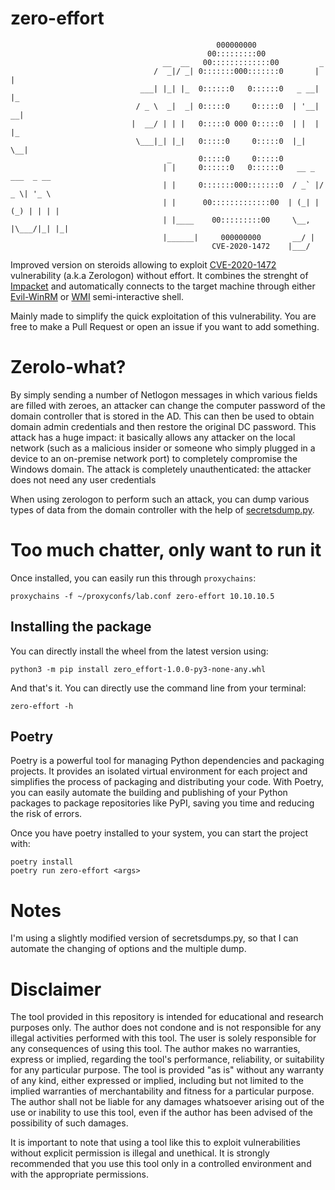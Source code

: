 zero-effort
===========
```text
                                              000000000                                  
                                            00:::::::::00                          
                                  __  __   00:::::::::::::00         _   
                                /  _|/ _| 0:::::::000:::::::0       | |  
                             ___| |_| |_  0::::::0   0::::::0   _ __| |_ 
                            / _ \  _|  _| 0:::::0     0:::::0  | '__| __|
                           |  __/ | | |   0:::::0 000 0:::::0  | |  | |_ 
                            \___|_| |_|   0:::::0     0:::::0  |_|   \__|
                                   _      0:::::0     0:::::0    
                                  | |     0::::::0   0::::::0   __ _  ___  _ __ 
                                  | |     0:::::::000:::::::0  / _` |/ _ \| '_ \ 
                                  | |      00:::::::::::::00  | (_| | (_) | | | |
                                  | |____    00:::::::::00     \__, |\___/|_| |_|     
                                  |______|     000000000       __/ |           
                                             CVE-2020-1472    |___/ 
```

Improved version on steroids allowing to exploit [CVE-2020-1472](https://www.secura.com/uploads/whitepapers/Zerologon.pdf) vulnerability (a.k.a Zerologon) without effort. It combines the strenght of [Impacket](https://github.com/fortra/impacket) and automatically connects to the target machine through either [Evil-WinRM](https://github.com/Hackplayers/evil-winrm) or [WMI](https://learn.microsoft.com/en-us/windows/win32/wmisdk/wmi-tasks--processes) semi-interactive shell.

Mainly made to simplify the quick exploitation of this vulnerability. You are free to make a Pull Request or open an issue if you want to add something.

# Zerolo-what?
By simply sending a number of Netlogon messages in which various fields are filled with zeroes, an attacker can change the computer password of the domain controller that is stored in the AD. This can then be used to obtain domain admin credentials and then restore the original DC password. This attack has a huge impact: it basically allows any attacker on the local network (such as a malicious insider or someone who simply plugged in a device to an on-premise network port) to completely compromise the Windows domain. The attack is completely unauthenticated: the attacker does not need any user credentials

When using zerologon to perform such an attack, you can dump various types of data from the domain controller with the help of [secretsdump.py](https://github.com/fortra/impacket/blob/master/examples/secretsdump.py).

# Too much chatter, only want to run it

Once installed, you can easily run this through `proxychains`:
```shell
proxychains -f ~/proxyconfs/lab.conf zero-effort 10.10.10.5
```

## Installing the package
You can directly install the wheel from the latest version using:
```shell
python3 -m pip install zero_effort-1.0.0-py3-none-any.whl
```
And that's it. You can directly use the command line from your terminal:
```shell
zero-effort -h
```

## Poetry
Poetry is a powerful tool for managing Python dependencies and packaging projects. It provides an isolated virtual environment for each project and simplifies the process of packaging and distributing your code. With Poetry, you can easily automate the building and publishing of your Python packages to package repositories like PyPI, saving you time and reducing the risk of errors.

Once you have poetry installed to your system, you can start the project with:
```shell
poetry install
poetry run zero-effort <args>
```

# Notes
I'm using a slightly modified version of secretsdumps.py, so that I can automate the changing of options and the multiple dump. 

# Disclaimer
The tool provided in this repository is intended for educational and research purposes only. The author does not condone and is not responsible for any illegal activities performed with this tool. The user is solely responsible for any consequences of using this tool. The author makes no warranties, express or implied, regarding the tool's performance, reliability, or suitability for any particular purpose. The tool is provided "as is" without any warranty of any kind, either expressed or implied, including but not limited to the implied warranties of merchantability and fitness for a particular purpose. The author shall not be liable for any damages whatsoever arising out of the use or inability to use this tool, even if the author has been advised of the possibility of such damages.

It is important to note that using a tool like this to exploit vulnerabilities without explicit permission is illegal and unethical. It is strongly recommended that you use this tool only in a controlled environment and with the appropriate permissions.
